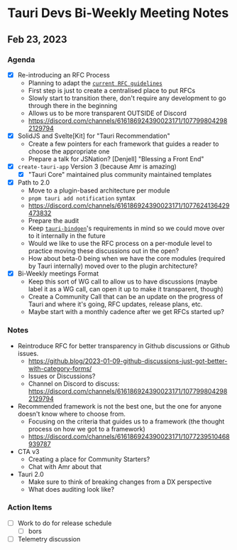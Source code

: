 # Tauri Devs Bi-Weekly Meeting Notes

## Feb 23, 2023

### Agenda

-   [x] Re-introducing an RFC Process
    -   Planning to adapt the
        [`current RFC guidelines`](https://github.com/tauri-apps/rfcs)
    -   First step is just to create a centralised place to put RFCs
    -   Slowly start to transition there, don't require any development to go
        through there in the beginning
    -   Allows us to be more transparent OUTSIDE of Discord
    -   https://discord.com/channels/616186924390023171/1077998042982129794
-   [x] SolidJS and Svelte[Kit] for "Tauri Recommendation"
    -   Create a few pointers for each framework that guides a reader to choose
        the appropriate one
    -   Prepare a talk for JSNation? [Denjell] "Blessing a Front End"
-   [x] `create-tauri-app` Version 3 (because Amr is amazing)
    -   [x] "Tauri Core" maintained plus community maintained templates
-   [x] Path to 2.0
    -   Move to a plugin-based architecture per module
    -   `pnpm tauri add notification` syntax
    -   https://discord.com/channels/616186924390023171/1077624136429473832
    -   Prepare the audit
    -   Keep [`tauri-bindgen`](https://github.com/tauri-apps/tauri-bindgen)'s
        requirements in mind so we could move over to it internally in the
        future
    -   Would we like to use the RFC process on a per-module level to practice
        moving these discussions out in the open?
    -   How about beta-0 being when we have the core modules (required by Tauri
        internally) moved over to the plugin architecture?
-   [x] Bi-Weekly meetings Format
    -   Keep this sort of WG call to allow us to have discussions (maybe label
        it as a WG call, can open it up to make it transparent, though)
    -   Create a Community Call that can be an update on the progress of Tauri
        and where it's going, RFC updates, release plans, etc.
    -   Maybe start with a monthly cadence after we get RFCs started up?

### Notes

-   Reintroduce RFC for better transparency in Github discussions or Github
    issues.
    -   https://github.blog/2023-01-09-github-discussions-just-got-better-with-category-forms/
    -   Issues or Discussions?
    -   Channel on Discord to discuss:
        https://discord.com/channels/616186924390023171/1077998042982129794
-   Recommended framework is not the best one, but the one for anyone doesn't
    know where to choose from.
    -   Focusing on the criteria that guides us to a framework (the thought
        process on how we got to a framework)
    -   https://discord.com/channels/616186924390023171/1077239510468939787
-   CTA v3
    -   Creating a place for Community Starters?
    -   Chat with Amr about that
-   Tauri 2.0
    -   Make sure to think of breaking changes from a DX perspective
    -   What does auditing look like?

### Action Items

-   [ ] Work to do for release schedule
    -   [ ] bors
-   [ ] Telemetry discussion
